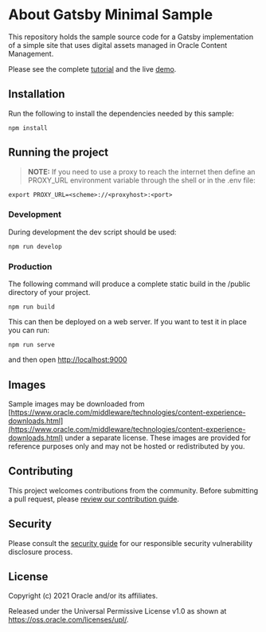 # About Gatsby Minimal Sample

This repository holds the sample source code for a Gatsby implementation of a simple site that uses digital assets managed in Oracle Content Management.

Please see the complete [tutorial](https://www.oracle.com/pls/topic/lookup?ctx=cloud&id=oce-gatsby-minimal-sample) and the live [demo](https://headless.mycontentdemo.com/samples/oce-gatsby-minimal-sample).

## Installation

Run the following to install the dependencies needed by this sample:

```shell
npm install
```

## Running the project

> **NOTE:** If you need to use a proxy to reach the internet then define an PROXY_URL environment variable through the shell or in the .env file:

```shell
export PROXY_URL=<scheme>://<proxyhost>:<port>
```

### Development

During development the dev script should be used:

```shell
npm run develop
```

### Production

The following command will produce a complete static build in the /public directory of your project.

```shell
npm run build
```

This can then be deployed on a web server. If you want to test it in place you can run:

```shell
npm run serve
```

and then open [http://localhost:9000](http://localhost:9000)

## Images

Sample images may be downloaded from [https://www.oracle.com/middleware/technologies/content-experience-downloads.html](https://www.oracle.com/middleware/technologies/content-experience-downloads.html) under a separate license.  These images are provided for reference purposes only and may not be hosted or redistributed by you.

## Contributing

This project welcomes contributions from the community. Before submitting a pull
request, please [review our contribution guide](./CONTRIBUTING.md).

## Security

Please consult the [security guide](./SECURITY.md) for our responsible security
vulnerability disclosure process.

## License

Copyright (c) 2021 Oracle and/or its affiliates.

Released under the Universal Permissive License v1.0 as shown at
<https://oss.oracle.com/licenses/upl/>.
